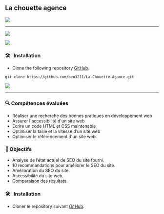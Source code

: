 ## La chouette agence
![](img/logo_webp)

***
![](img/la-chouette-agence.webp)

![](img/la-chouette-agence-banniere.jpg)

### 🛠️ &nbsp; Installation
* Clone the following repository [GitHub](https://github.com/ben3211/La-Chouette-Agance.git).
```terminal
git clone https://github.com/ben3211/La-Chouette-Agance.git
```

![](img/ohmyfood_banner.png)

***
### 🔍 Compétences évaluées

* Réaliser une recherche des bonnes pratiques en développement web
* Assurer l'accessibilité d'un site web
* Écrire un code HTML et CSS maintenable
* Optimiser la taille et la vitesse d’un site web
* Optimiser le référencement d'un site web

### 🚀 Objectifs

* Analyse de l’état actuel de SEO du site fourni.
* 10 recommandations pour améliorer le SEO du site.
* Amélioration du SEO du site.
* Accessibilité du site web.
* Comparaison des résultats.

### 🛠️ &nbsp; Installation
* Cloner le repository suivant [GitHub](https://github.com/ben3211/La-Chouette-Agance.git).
